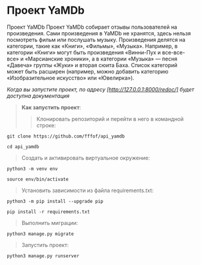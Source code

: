 # Проект YaMDb

Проект YaMDb
Проект YaMDb собирает отзывы пользователей на произведения. Сами произведения в YaMDb не хранятся, здесь нельзя посмотреть фильм или послушать музыку.
Произведения делятся на категории, такие как «Книги», «Фильмы», «Музыка». Например, в категории «Книги» могут быть произведения «Винни-Пух и все-все-все» и «Марсианские хроники», а в категории «Музыка» — песня «Давеча» группы «Жуки» и вторая сюита Баха. Список категорий может быть расширен (например, можно добавить категорию «Изобразительное искусство» или «Ювелирка»). 

*Когда вы запустите проект, по адресу  [http://127.0.0.1:8000/redoc/] будет доступна документация*


> **Как запустить проект**:
>>Клонировать репозиторий и перейти в него в командной строке:

    git clone https://github.com/fffof/api_yamdb

    cd api_yamdb



>Cоздать и активировать виртуальное окружение:

  `python3 -m venv env`

  `source env/bin/activate`

>Установить зависимости из файла requirements.txt:

  `python3 -m pip install --upgrade pip`

  `pip install -r requirements.txt`

>Выполнить миграции:

  `python3 manage.py migrate`

> Запустить проект:

  `python3 manage.py runserver`